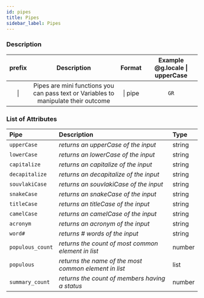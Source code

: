 ```yaml
---
id: pipes
title: Pipes
sidebar_label: Pipes
---
```


### Description

|  prefix | Description                                                                         |     Format     |       Example @g.locale \| upperCase  |
|:-------:|:-----------------------------------------------------------------------------------:|:--------------:| :-------------------------------------:| 
|    \|    | Pipes are mini functions you can pass text or Variables to manipulate their outcome |     \| pipe    |                   `GR`                 |

### List of Attributes

| Pipe             | Description                                           | Type   |
| :--------------- | :---------------------------------------------------- | :----- |
| `upperCase`      | _returns an upperCase of the input_                   | string |
| `lowerCase`      | _returns an lowerCase of the input_                   | string |
| `capitalize`     | _returns an capitalize of the input_                  | string |
| `decapitalize`   | _returns an decapitalize of the input_                | string |
| `souvlakiCase`   | _returns an souvlakiCase of the input_                | string |
| `snakeCase`      | _returns an snakeCase of the input_                   | string |
| `titleCase`      | _returns an titleCase of the input_                   | string |
| `camelCase`      | _returns an camelCase of the input_                   | string |
| `acronym`        | _returns an acronym of the input_                     | string |
| `word#`          | _returns \# words of the input_                       | string |
| `populous_count` | _returns the count of most common element in list_    | number |
| `populous`       | _returns the name of the most common element in list_ | list   |
| `summary_count`  | _returns the count of members having a status_        | number |